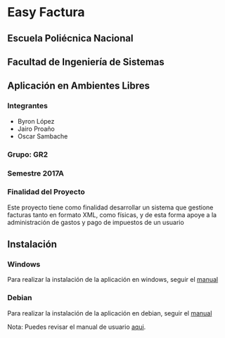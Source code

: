 # Easy Factura
## Escuela Poliécnica Nacional
## Facultad de Ingeniería de Sistemas
## Aplicación en Ambientes Libres
### Integrantes
* Byron López
* Jairo Proaño
* Oscar Sambache

### Grupo: GR2

### Semestre 2017A

### Finalidad del Proyecto
Este proyecto tiene como finalidad desarrollar un sistema que gestione facturas tanto en formato XML, como físicas, y de esta forma apoye a la administración de gastos y pago de impuestos de un usuario

## Instalación
### Windows
Para realizar la instalación de la aplicación en windows, seguir el [manual](https://github.com/Jairo95/ProyectoLibres/raw/instalacion/Manual_EasyFacturasProSetup.pdf)

### Debian
Para realizar la instalación de la aplicación en debian, seguir el [manual](https://github.com/Jairo95/ProyectoLibres/raw/instalacion/Manual_Linux_EasyFacturas.pdf)

Nota: Puedes revisar el manual de usuario [aqui](https://github.com/Jairo95/ProyectoLibres/raw/instalacion/ManualdeUsuarioEasyFactura2.pdf).

